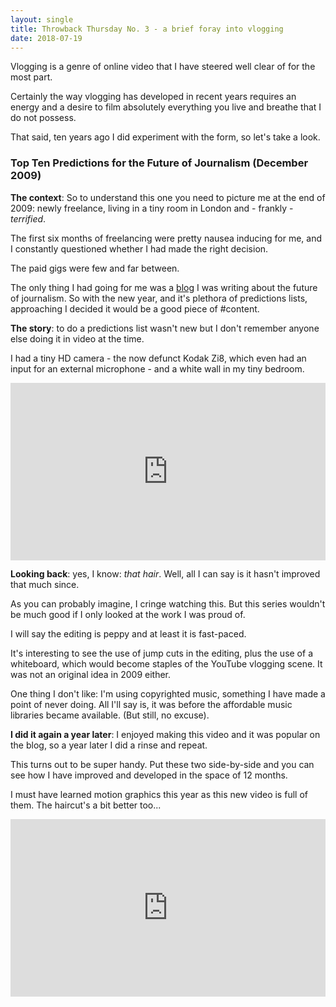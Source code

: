 ```yaml
---
layout: single
title: Throwback Thursday No. 3 - a brief foray into vlogging 
date: 2018-07-19
---
```


Vlogging is a genre of online video that I have steered well clear of for the most part. 

Certainly the way vlogging has developed in recent years requires an energy and a desire to film absolutely everything you live and breathe that I do not possess.

That said, ten years ago I did experiment with the form, so let's take a look.

### Top Ten Predictions for the Future of Journalism (December 2009)

**The context**: So to understand this one you need to picture me at the end of 2009: newly freelance, living in a tiny room in London and - frankly - *terrified*. 

The first six months of freelancing were pretty nausea inducing for me, and I constantly questioned whether I had made the right decision. 

The paid gigs were few and far between.

The only thing I had going for me was a [blog](http://adamwestbrook.wordpress.com) I was writing about the future of journalism. So with the new year, and it's plethora of predictions lists, approaching I decided it would be a good piece of #content. 

**The story**: to do a predictions list wasn't new but I don't remember anyone else doing it in video at the time. 

I had a tiny HD camera - the now defunct Kodak Zi8, which even had an input for an external microphone - and a white wall in my tiny bedroom. 

<div style="padding:56.25% 0 0 0;position:relative;"><iframe src="https://player.vimeo.com/video/8181085?title=0&byline=0&portrait=0" style="position:absolute;top:0;left:0;width:100%;height:100%;" frameborder="0" webkitallowfullscreen mozallowfullscreen allowfullscreen></iframe></div><script src="https://player.vimeo.com/api/player.js"></script>

**Looking back**: yes, I know: *that hair*. Well, all I can say is it hasn't improved that much since. 

As you can probably imagine, I cringe watching this. But this series wouldn't be much good if I only looked at the work I was proud of.

I will say the editing is peppy and at least it is fast-paced. 

It's interesting to see the use of jump cuts in the editing, plus the use of a whiteboard, which would become staples of the YouTube vlogging scene. It was not an original idea in 2009 either.

One thing I don't like: I'm using copyrighted music, something I have made a point of never doing. All I'll say is, it was before the affordable music libraries became available. (But still, no excuse).

**I did it again a year later**: I enjoyed making this video and it was popular on the blog, so a year later I did a rinse and repeat. 

This turns out to be super handy. Put these two side-by-side and you can see how I have improved and developed in the space of 12 months.

I must have learned motion graphics this year as this new video is full of them. The haircut's a bit better too...

<div style="padding:56.25% 0 0 0;position:relative;"><iframe src="https://player.vimeo.com/video/18452419?title=0&byline=0&portrait=0" style="position:absolute;top:0;left:0;width:100%;height:100%;" frameborder="0" webkitallowfullscreen mozallowfullscreen allowfullscreen></iframe></div><script src="https://player.vimeo.com/api/player.js"></script>
